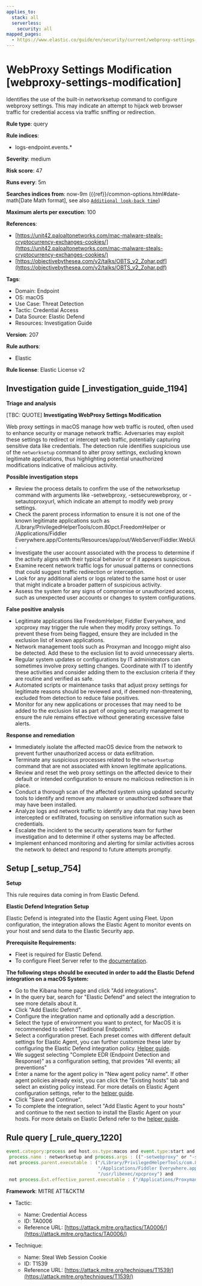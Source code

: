```yaml
---
applies_to:
  stack: all
  serverless:
    security: all
mapped_pages:
  - https://www.elastic.co/guide/en/security/current/webproxy-settings-modification.html
---
```


# WebProxy Settings Modification [webproxy-settings-modification]

Identifies the use of the built-in networksetup command to configure webproxy settings. This may indicate an attempt to hijack web browser traffic for credential access via traffic sniffing or redirection.

**Rule type**: query

**Rule indices**:

* logs-endpoint.events.*

**Severity**: medium

**Risk score**: 47

**Runs every**: 5m

**Searches indices from**: now-9m ({{ref}}/common-options.html#date-math[Date Math format], see also [`Additional look-back time`](docs-content://solutions/security/detect-and-alert/create-detection-rule.md#rule-schedule))

**Maximum alerts per execution**: 100

**References**:

* [https://unit42.paloaltonetworks.com/mac-malware-steals-cryptocurrency-exchanges-cookies/](https://unit42.paloaltonetworks.com/mac-malware-steals-cryptocurrency-exchanges-cookies/)
* [https://objectivebythesea.com/v2/talks/OBTS_v2_Zohar.pdf](https://objectivebythesea.com/v2/talks/OBTS_v2_Zohar.pdf)

**Tags**:

* Domain: Endpoint
* OS: macOS
* Use Case: Threat Detection
* Tactic: Credential Access
* Data Source: Elastic Defend
* Resources: Investigation Guide

**Version**: 207

**Rule authors**:

* Elastic

**Rule license**: Elastic License v2

## Investigation guide [_investigation_guide_1194]

**Triage and analysis**

[TBC: QUOTE]
**Investigating WebProxy Settings Modification**

Web proxy settings in macOS manage how web traffic is routed, often used to enhance security or manage network traffic. Adversaries may exploit these settings to redirect or intercept web traffic, potentially capturing sensitive data like credentials. The detection rule identifies suspicious use of the `networksetup` command to alter proxy settings, excluding known legitimate applications, thus highlighting potential unauthorized modifications indicative of malicious activity.

**Possible investigation steps**

* Review the process details to confirm the use of the networksetup command with arguments like -setwebproxy, -setsecurewebproxy, or -setautoproxyurl, which indicate an attempt to modify web proxy settings.
* Check the parent process information to ensure it is not one of the known legitimate applications such as /Library/PrivilegedHelperTools/com.80pct.FreedomHelper or /Applications/Fiddler Everywhere.app/Contents/Resources/app/out/WebServer/Fiddler.WebUi.
* Investigate the user account associated with the process to determine if the activity aligns with their typical behavior or if it appears suspicious.
* Examine recent network traffic logs for unusual patterns or connections that could suggest traffic redirection or interception.
* Look for any additional alerts or logs related to the same host or user that might indicate a broader pattern of suspicious activity.
* Assess the system for any signs of compromise or unauthorized access, such as unexpected user accounts or changes to system configurations.

**False positive analysis**

* Legitimate applications like FreedomHelper, Fiddler Everywhere, and xpcproxy may trigger the rule when they modify proxy settings. To prevent these from being flagged, ensure they are included in the exclusion list of known applications.
* Network management tools such as Proxyman and Incoggo might also be detected. Add these to the exclusion list to avoid unnecessary alerts.
* Regular system updates or configurations by IT administrators can sometimes involve proxy setting changes. Coordinate with IT to identify these activities and consider adding them to the exclusion criteria if they are routine and verified as safe.
* Automated scripts or maintenance tasks that adjust proxy settings for legitimate reasons should be reviewed and, if deemed non-threatening, excluded from detection to reduce false positives.
* Monitor for any new applications or processes that may need to be added to the exclusion list as part of ongoing security management to ensure the rule remains effective without generating excessive false alerts.

**Response and remediation**

* Immediately isolate the affected macOS device from the network to prevent further unauthorized access or data exfiltration.
* Terminate any suspicious processes related to the `networksetup` command that are not associated with known legitimate applications.
* Review and reset the web proxy settings on the affected device to their default or intended configuration to ensure no malicious redirection is in place.
* Conduct a thorough scan of the affected system using updated security tools to identify and remove any malware or unauthorized software that may have been installed.
* Analyze logs and network traffic to identify any data that may have been intercepted or exfiltrated, focusing on sensitive information such as credentials.
* Escalate the incident to the security operations team for further investigation and to determine if other systems may be affected.
* Implement enhanced monitoring and alerting for similar activities across the network to detect and respond to future attempts promptly.


## Setup [_setup_754]

**Setup**

This rule requires data coming in from Elastic Defend.

**Elastic Defend Integration Setup**

Elastic Defend is integrated into the Elastic Agent using Fleet. Upon configuration, the integration allows the Elastic Agent to monitor events on your host and send data to the Elastic Security app.

**Prerequisite Requirements:**

* Fleet is required for Elastic Defend.
* To configure Fleet Server refer to the [documentation](docs-content://reference/ingestion-tools/fleet/fleet-server.md).

**The following steps should be executed in order to add the Elastic Defend integration on a macOS System:**

* Go to the Kibana home page and click "Add integrations".
* In the query bar, search for "Elastic Defend" and select the integration to see more details about it.
* Click "Add Elastic Defend".
* Configure the integration name and optionally add a description.
* Select the type of environment you want to protect, for MacOS it is recommended to select "Traditional Endpoints".
* Select a configuration preset. Each preset comes with different default settings for Elastic Agent, you can further customize these later by configuring the Elastic Defend integration policy. [Helper guide](docs-content://solutions/security/configure-elastic-defend/configure-an-integration-policy-for-elastic-defend.md).
* We suggest selecting "Complete EDR (Endpoint Detection and Response)" as a configuration setting, that provides "All events; all preventions"
* Enter a name for the agent policy in "New agent policy name". If other agent policies already exist, you can click the "Existing hosts" tab and select an existing policy instead. For more details on Elastic Agent configuration settings, refer to the [helper guide](docs-content://reference/ingestion-tools/fleet/agent-policy.md).
* Click "Save and Continue".
* To complete the integration, select "Add Elastic Agent to your hosts" and continue to the next section to install the Elastic Agent on your hosts. For more details on Elastic Defend refer to the [helper guide](docs-content://solutions/security/configure-elastic-defend/install-elastic-defend.md).


## Rule query [_rule_query_1220]

```js
event.category:process and host.os.type:macos and event.type:start and
 process.name : networksetup and process.args : (("-setwebproxy" or "-setsecurewebproxy" or "-setautoproxyurl") and not (Bluetooth or off)) and
 not process.parent.executable : ("/Library/PrivilegedHelperTools/com.80pct.FreedomHelper" or
                                  "/Applications/Fiddler Everywhere.app/Contents/Resources/app/out/WebServer/Fiddler.WebUi" or
                                  "/usr/libexec/xpcproxy") and
 not process.Ext.effective_parent.executable : ("/Applications/Proxyman.app/Contents/MacOS/Proxyman" or "/Applications/Incoggo.app/Contents/MacOS/Incoggo.app")
```

**Framework**: MITRE ATT&CKTM

* Tactic:

    * Name: Credential Access
    * ID: TA0006
    * Reference URL: [https://attack.mitre.org/tactics/TA0006/](https://attack.mitre.org/tactics/TA0006/)

* Technique:

    * Name: Steal Web Session Cookie
    * ID: T1539
    * Reference URL: [https://attack.mitre.org/techniques/T1539/](https://attack.mitre.org/techniques/T1539/)




